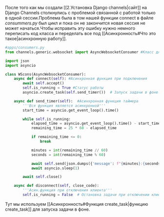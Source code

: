 После того как мы создали [[2.Установка Django channels|сайт]] на Django Channels столкнулись с проблемой связанной с работой только в одной сессии.Проблема была в том нашей функции connect в файле *consummers.py* был цикл и пока он не закончится новая сессия не может начаться.Чтобы исправить эту ошибку нужно немного переписать код класса и переделать все под [[Асинхронность#Что это такое|асинхронную работу]].
```python
#apps/consumers.py
from channels.generic.websocket import AsyncWebsocketConsumer #Класс для для обработки асинхранных WS соедененний

import json
import asyncio

class WScons(AsyncWebsocketConsumer):
    async def connect(self): #Асинхронная функция при подключения
        await self.accept()
        self.is_running = True #Статус работы 
        asyncio.create_task(self.send_timer())  # Запуск задачи в фоне

    async def send_timer(self):  #Асинхронная функция таймера
        '''Вся функция является асинхронной'''
        start_time = asyncio.get_event_loop().time()

        while self.is_running:
            elapsed_time = asyncio.get_event_loop().time() - start_time
            remaining_time = 25 * 60 - elapsed_time

            if remaining_time <= 0:
                break

            minutes = int(remaining_time // 60)
            seconds = int(remaining_time % 60)

            await self.send(json.dumps({'message': f"{minutes}:{seconds}"}))
            await asyncio.sleep(1)

        await self.close()

    async def disconnect(self, close_code):
        '''Асин.функция при отключения клиента'''
        self.is_running = False  # Остановка задачи при отключении клиента
```
Тут мы используем [[Асинхронность#Функция create_task|функцию create_task]] для запуска задачи в фоне. 